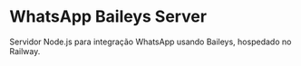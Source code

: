 # WhatsApp Baileys Server

Servidor Node.js para integração WhatsApp usando Baileys, hospedado no Railway.
